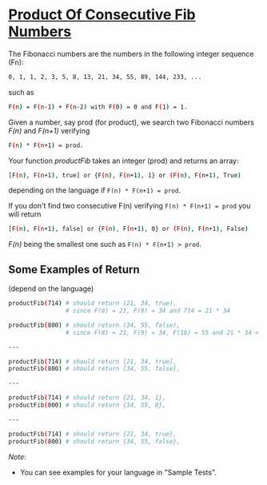 # [Product Of Consecutive Fib Numbers][prod-of-consecutive-fib-numbers-link]

The Fibonacci numbers are the numbers in the following integer sequence (Fn):

```bash
0, 1, 1, 2, 3, 5, 8, 13, 21, 34, 55, 89, 144, 233, ...
```

such as

```bash
F(n) = F(n-1) + F(n-2) with F(0) = 0 and F(1) = 1.
```

Given a number, say prod (for product), we search two Fibonacci numbers _F(n)_
and _F(n+1)_ verifying

```bash
F(n) * F(n+1) = prod.
```

Your function _productFib_ takes an integer (prod) and returns an array:

```bash
[F(n), F(n+1), true] or {F(n), F(n+1), 1} or (F(n), F(n+1), True)
```

depending on the language if `F(n) * F(n+1) = prod`.

If you don't find two consecutive F(n) verifying `F(n) * F(n+1) = prod` you will
return

```bash
[F(n), F(n+1), false] or {F(n), F(n+1), 0} or (F(n), F(n+1), False)
```

_F(n)_ being the smallest one such as `F(n) * F(n+1) > prod`.

## Some Examples of Return

(depend on the language)

```bash
productFib(714) # should return (21, 34, true),
                # since F(8) = 21, F(9) = 34 and 714 = 21 * 34

productFib(800) # should return (34, 55, false),
                # since F(8) = 21, F(9) = 34, F(10) = 55 and 21 * 34 < 800 < 34 * 55

---

productFib(714) # should return [21, 34, true],
productFib(800) # should return [34, 55, false],

---

productFib(714) # should return {21, 34, 1},
productFib(800) # should return {34, 55, 0},

---

productFib(714) # should return {21, 34, true},
productFib(800) # should return {34, 55, false},
```

_Note_:

- You can see examples for your language in "Sample Tests".

[prod-of-consecutive-fib-numbers-link]: https://www.codewars.com/kata/5541f58a944b85ce6d00006a/solutions/typescript
